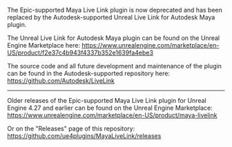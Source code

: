 The Epic-supported Maya Live Link plugin is now deprecated and has been
replaced by the Autodesk-supported Unreal Live Link for Autodesk Maya plugin.

The Unreal Live Link for Autodesk Maya plugin can be found on the Unreal Engine Marketplace here:
https://www.unrealengine.com/marketplace/en-US/product/f2e37c4b943f4337b352e1639fa4ebe3

The source code and all future development and maintenance of the plugin can be found in the Autodesk-supported repository here:
https://github.com/Autodesk/LiveLink

---

Older releases of the Epic-supported Maya Live Link plugin for Unreal Engine 4.27 and earlier can be found on the Unreal Engine Marketplace:
https://www.unrealengine.com/marketplace/en-US/product/maya-livelink

Or on the "Releases" page of this repository:
https://github.com/ue4plugins/MayaLiveLink/releases
